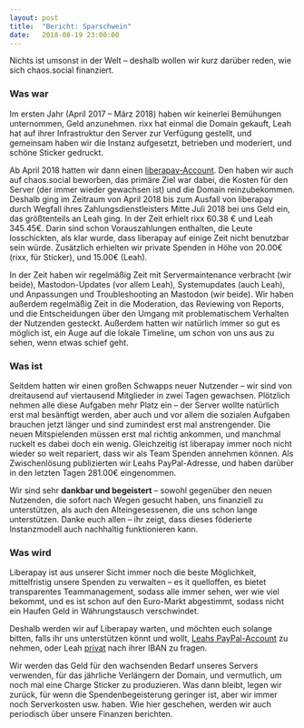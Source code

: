```yaml
---
layout: post
title:  "Bericht: Sparschwein"
date:   2018-08-19 23:00:00
---
```


Nichts ist umsonst in der Welt – deshalb wollen wir kurz darüber reden, wie sich chaos.social finanziert.

### Was war

Im ersten Jahr (April 2017 – März 2018) haben wir keinerlei Bemühungen unternommen, Geld anzunehmen. rixx hat einmal die
Domain gekauft, Leah hat auf ihrer Infrastruktur den Server zur Verfügung gestellt, und gemeinsam haben wir die Instanz
aufgesetzt, betrieben und moderiert, und schöne Sticker gedruckt.

Ab April 2018 hatten wir dann einen [liberapay-Account](https://liberapay.org/chaos.social). Den haben wir auch auf
chaos.social beworben, das primäre Ziel war dabei, die Kosten für den Server (der immer wieder gewachsen ist) und die
Domain reinzubekommen. Deshalb ging im Zeitraum von April 2018 bis zum Ausfall von liberapay durch Wegfall ihres
Zahlungsdienstleisters Mitte Juli 2018 bei uns Geld ein, das größtenteils an Leah ging. In der Zeit erhielt rixx 60.38 €
und Leah 345.45€. Darin sind schon Vorauszahlungen enthalten, die Leute losschickten, als klar wurde, dass liberapay auf
einige Zeit nicht benutzbar sein würde. Zusätzlich erhielten wir private Spenden in Höhe von 20.00€ (rixx, für Sticker), und 15.00€ (Leah).

In der Zeit haben wir regelmäßig Zeit mit Servermaintenance verbracht (wir beide), Mastodon-Updates (vor allem Leah),
Systemupdates (auch Leah), und Anpassungen und Troubleshooting an Mastodon (wir beide). Wir haben außerdem regelmäßig
Zeit in die Moderation, das Reviewing von Reports, und die Entscheidungen über den Umgang mit problematischem Verhalten
der Nutzenden gesteckt. Außerdem hatten wir natürlich immer so gut es möglich ist, ein Auge auf die lokale Timeline, um
schon von uns aus zu sehen, wenn etwas schief geht.

### Was ist

Seitdem hatten wir einen großen Schwapps neuer Nutzender – wir sind von dreitausend auf viertausend Mitglieder in zwei
Tagen gewachsen. Plötzlich nehmen alle diese Aufgaben mehr Platz ein – der Server wollte natürlich erst mal besänftigt
werden, aber auch und vor allem die sozialen Aufgaben brauchen jetzt länger und sind zumindest erst mal anstrengender.
Die neuen Mitspielenden müssen erst mal richtig ankommen, und manchmal ruckelt es dabei doch ein wenig. Gleichzeitig ist
liberapay immer noch nicht wieder so weit repariert, dass wir als Team Spenden annehmen können. Als Zwischenlösung
publizierten wir Leahs PayPal-Adresse, und haben darüber in den letzten Tagen 281.00€ eingenommen.

Wir sind sehr **dankbar und begeistert** – sowohl gegenüber den neuen Nutzenden, die sofort nach Wegen gesucht haben, uns
finanziell zu unterstützen, als auch den Alteingesessenen, die uns schon lange unterstützen. Danke euch allen – ihr
zeigt, dass dieses föderierte Instanzmodell auch nachhaltig funktionieren kann.

### Was wird

Liberapay ist aus unserer Sicht immer noch die beste Möglichkeit, mittelfristig unsere Spenden zu verwalten – es it
quelloffen, es bietet transparentes Teammanagement, sodass alle immer sehen, wer wie viel bekommt, und es ist schon auf
den Euro-Markt abgestimmt, sodass nicht ein Haufen Geld in Währungstausch verschwindet.

Deshalb werden wir auf Liberapay warten, und möchten euch solange bitten, falls ihr uns unterstützen könnt und wollt,
[Leahs PayPal-Account](https://paypal.com/leahoswald) zu nehmen, oder Leah [privat](https://chaos.social/@leah) nach ihrer IBAN zu fragen.

Wir werden das Geld für den wachsenden Bedarf unseres Servers verwenden, für das jährliche Verlängern der Domain, und
vermutlich, um noch mal eine Charge Sticker zu produzieren. Was dann bleibt, legen wir zurück, für wenn die
Spendenbegeisterung geringer ist, aber wir immer noch Serverkosten usw. haben. Wie hier geschehen, werden wir auch
periodisch über unsere Finanzen berichten.
